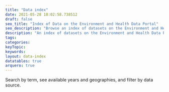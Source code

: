 ```yaml
---
title: "Data index"
date: 2021-05-28 18:02:58.738512
draft: false
seo_title: "Index of Data on the Environment and Health Data Portal"
seo_description: "Browse an index of datasets on the Environment and Health Data Portal."
description: "An index of datasets on the Environment and Health Data Portal."
tags: 
categories: 
keyTopic: 
keywords: 
layout: data-index
datatables: true
arquero: true
---
```


Search by term, see available years and geographies, and filter by data source.

